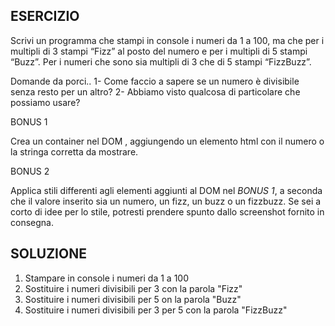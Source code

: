  ## ESERCIZIO
 
 Scrivi un programma che stampi in console i numeri da 1 a 100,
 ma che per i multipli di 3 stampi “Fizz” al posto del numero e per i multipli di 5 stampi “Buzz”.
 Per i numeri che sono sia multipli di 3 che di 5 stampi “FizzBuzz”.

Domande da porci..
1- Come faccio a sapere se un numero è divisibile senza resto per un altro?
2- Abbiamo visto qualcosa di particolare che possiamo usare?

 BONUS 1

 Crea un container nel DOM , aggiungendo un elemento html con il numero o la stringa corretta da mostrare.

BONUS 2

 Applica stili differenti agli elementi aggiunti al DOM nel *BONUS 1*, a seconda che il valore inserito sia un numero, un fizz, un buzz o un fizzbuzz.
 Se sei a corto di idee per lo stile, potresti prendere spunto dallo screenshot fornito in consegna.

 ## SOLUZIONE

 1.  Stampare in console i numeri da 1 a 100
 2. Sostituire i numeri divisibili per 3 con la parola "Fizz"
 3. Sostituire i numeri divisibili per 5 on la parola "Buzz"
 4. Sostituire i numeri divisibili per 3 per 5 con la parola "FizzBuzz"